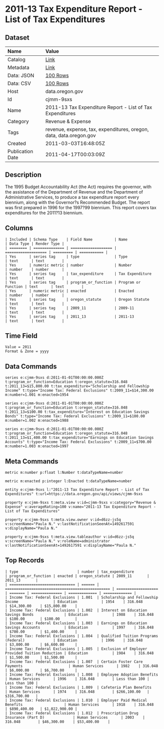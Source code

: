 # 2011-13 Tax Expenditure Report - List of Tax Expenditures

## Dataset

| Name | Value |
| :--- | :---- |
| Catalog | [Link](https://catalog.data.gov/dataset/2011-13-tax-expenditure-report-list-of-tax-expenditures-28e16) |
| Metadata | [Link](https://data.oregon.gov/api/views/cjmm-9sxs) |
| Data: JSON | [100 Rows](https://data.oregon.gov/api/views/cjmm-9sxs/rows.json?max_rows=100) |
| Data: CSV | [100 Rows](https://data.oregon.gov/api/views/cjmm-9sxs/rows.csv?max_rows=100) |
| Host | data.oregon.gov |
| Id | cjmm-9sxs |
| Name | 2011-13 Tax Expenditure Report - List of Tax Expenditures |
| Category | Revenue & Expense |
| Tags | revenue, expense, tax, expenditures, oregon, data, data.oregon.gov |
| Created | 2011-03-03T16:48:05Z |
| Publication Date | 2011-04-17T00:03:09Z |

## Description

The 1995 Budget Accountability Act (the Act) requires the governor, with the assistance of the Department of Revenue and the Department of Administrative Services, to produce a tax expenditure report every biennium, along with the Governor?s Recommended Budget. The report was first prepared in 1996 for the 1997?99 biennium. This report covers tax expenditures for the 2011?13 biennium.

## Columns

```ls
| Included | Schema Type    | Field Name          | Name                | Data Type | Render Type |
| ======== | ============== | =================== | =================== | ========= | =========== |
| Yes      | series tag     | type                | Type                | text      | text        |
| Yes      | numeric metric | number              | Number              | number    | number      |
| Yes      | series tag     | tax_expenditure     | Tax Expenditure     | text      | text        |
| Yes      | series tag     | program_or_function | Program or Function | text      | text        |
| Yes      | numeric metric | enacted             | Enacted             | number    | number      |
| Yes      | series tag     | oregon_statute      | Oregon Statute      | text      | text        |
| Yes      | series tag     | 2009_11             | 2009-11             | text      | text        |
| Yes      | series tag     | 2011_13             | 2011-13             | text      | text        |
```

## Time Field

```ls
Value = 2011
Format & Zone = yyyy
```

## Data Commands

```ls
series e:cjmm-9sxs d:2011-01-01T00:00:00.000Z t:program_or_function=Education t:oregon_statute=316.048 t:2011_13=$15,800.00 t:tax_expenditure="Scholarship and Fellowship Income" t:type="Income Tax: Federal Exclusions" t:2009_11=$14,300.00 m:number=1.001 m:enacted=1954

series e:cjmm-9sxs d:2011-01-01T00:00:00.000Z t:program_or_function=Education t:oregon_statute=316.048 t:2011_13=$100.00 t:tax_expenditure="Interest on Education Savings Bonds" t:type="Income Tax: Federal Exclusions" t:2009_11=$100.00 m:number=1.002 m:enacted=1988

series e:cjmm-9sxs d:2011-01-01T00:00:00.000Z t:program_or_function=Education t:oregon_statute=316.048 t:2011_13=$1,400.00 t:tax_expenditure="Earnings on Education Savings Accounts" t:type="Income Tax: Federal Exclusions" t:2009_11=$700.00 m:number=1.003 m:enacted=1997
```

## Meta Commands

```ls
metric m:number p:float l:Number t:dataTypeName=number

metric m:enacted p:integer l:Enacted t:dataTypeName=number

entity e:cjmm-9sxs l:"2011-13 Tax Expenditure Report - List of Tax Expenditures" t:url=https://data.oregon.gov/api/views/cjmm-9sxs

property e:cjmm-9sxs t:meta.view v:id=cjmm-9sxs v:category="Revenue & Expense" v:averageRating=100 v:name="2011-13 Tax Expenditure Report - List of Tax Expenditures"

property e:cjmm-9sxs t:meta.view.owner v:id=d6zz-js5q v:screenName="Paula N." v:lastNotificationSeenAt=1492617591 v:displayName="Paula N."

property e:cjmm-9sxs t:meta.view.tableauthor v:id=d6zz-js5q v:screenName="Paula N." v:roleName=administrator v:lastNotificationSeenAt=1492617591 v:displayName="Paula N."
```

## Top Records

```ls
| type                           | number | tax_expenditure                                  | program_or_function | enacted | oregon_statute | 2009_11       | 2011_13       | 
| ============================== | ====== | ================================================ | =================== | ======= | ============== | ============= | ============= | 
| Income Tax: Federal Exclusions | 1.001  | Scholarship and Fellowship Income                | Education           | 1954    | 316.048        | $14,300.00    | $15,800.00    | 
| Income Tax: Federal Exclusions | 1.002  | Interest on Education Savings Bonds              | Education           | 1988    | 316.048        | $100.00       | $100.00       | 
| Income Tax: Federal Exclusions | 1.003  | Earnings on Education Savings Accounts           | Education           | 1997    | 316.048        | $700.00       | $1,400.00     | 
| Income Tax: Federal Exclusions | 1.004  | Qualified Tuition Programs (Federal)             | Education           | 1996    | 316.048        | $3,800.00     | $6,600.00     | 
| Income Tax: Federal Exclusions | 1.005  | Exclusion of Employer Provided Tuition Reduction | Education           | 1984    | 316.048        | $1,500.00     | $1,500.00     | 
| Income Tax: Federal Exclusions | 1.007  | Certain Foster Care Payments                     | Human Services      | 1982    | 316.048        | $6,000.00     | $6,700.00     | 
| Income Tax: Federal Exclusions | 1.008  | Employee Adoption Benefits                       | Human Services      | 1996    | 316.048        | Less than 100 | Less than 100 | 
| Income Tax: Federal Exclusions | 1.009  | Cafeteria Plan Benefits                          | Human Services      | 1974    | 316.048        | $266,100.00   | $316,700.00   | 
| Income Tax: Federal Exclusions | 1.010  | Employer Paid Medical Benefits                   | Human Services      | 1918    | 316.048        | $890,400.00   | $1,022,900.00 | 
| Income Tax: Federal Exclusions | 1.012  | Prescription Drug Insurance (Part D)             | Human Services      | 2003    | 316.048        | $46,300.00    | $53,400.00    | 
```